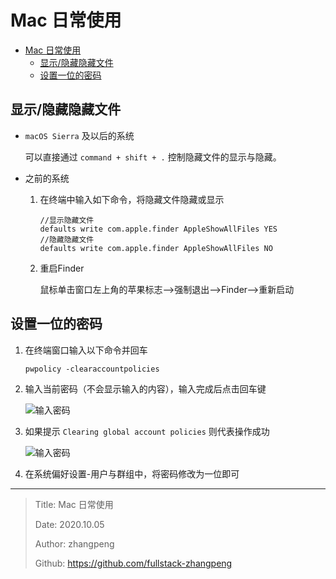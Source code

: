# Mac 日常使用

- [Mac 日常使用](#mac-日常使用)
  - [显示/隐藏隐藏文件](#显示隐藏隐藏文件)
  - [设置一位的密码](#设置一位的密码)

## 显示/隐藏隐藏文件

- `macOS Sierra` 及以后的系统

    可以直接通过 `command + shift + .` 控制隐藏文件的显示与隐藏。

- 之前的系统

    1. 在终端中输入如下命令，将隐藏文件隐藏或显示

        ```shell
        //显示隐藏文件
        defaults write com.apple.finder AppleShowAllFiles YES
        //隐藏隐藏文件
        defaults write com.apple.finder AppleShowAllFiles NO
        ```

    2. 重启Finder

        鼠标单击窗口左上角的苹果标志-->强制退出-->Finder-->重新启动

## 设置一位的密码

1. 在终端窗口输入以下命令并回车

    ```shell
    pwpolicy -clearaccountpolicies
    ```

2. 输入当前密码（不会显示输入的内容），输入完成后点击回车键

    ![输入密码](http://img.zhangpeng.site/2020/10/05/1.png)

3. 如果提示 `Clearing global account policies` 则代表操作成功

    ![输入密码](http://img.zhangpeng.site/2020/10/05/2.png)

4. 在系统偏好设置-用户与群组中，将密码修改为一位即可

---

> Title: Mac 日常使用
>
> Date: 2020.10.05
>
> Author: zhangpeng
>
> Github: <https://github.com/fullstack-zhangpeng>
